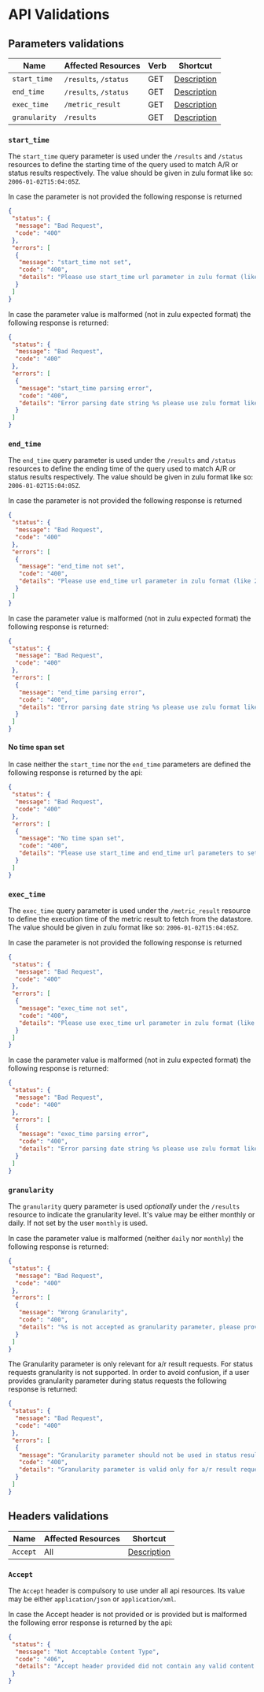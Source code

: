 

# API Validations

## Parameters validations

Name          | Affected Resources      | Verb   | Shortcut         
------------- | ----------------------- | ------ | -----------------
`start_time`  | `/results`, `/status`   | GET    | [Description](#1)
`end_time`    | `/results`, `/status`   | GET    | [Description](#2)
`exec_time`   | `/metric_result`        | GET    | [Description](#3)
`granularity` | `/results`              | GET    | [Description](#4)


<a id='1'></a>

### `start_time`

The `start_time` query parameter is used under the `/results` and `/status` resources to define the starting time of the query used to match A/R or status results respectively. The value should be given in zulu format like so: `2006-01-02T15:04:05Z`.

In case the parameter is not provided the following response is returned

```json
{
 "status": {
  "message": "Bad Request",
  "code": "400"
 },
 "errors": [
  {
   "message": "start_time not set",
   "code": "400",
   "details": "Please use start_time url parameter in zulu format (like 2006-01-02T15:04:05Z) to indicate the query start time"
  }
 ]
}
```

In case the parameter value is malformed (not in zulu expected format) the following response is returned:

```json
{
 "status": {
  "message": "Bad Request",
  "code": "400"
 },
 "errors": [
  {
   "message": "start_time parsing error",
   "code": "400",
   "details": "Error parsing date string %s please use zulu format like 2006-01-02T15:04:05Z"
  }
 ]
}
```

<a id='2'></a>

### `end_time`

The `end_time` query parameter is used under the `/results` and `/status` resources to define the ending time of the query used to match A/R or status results respectively. The value should be given in zulu format like so: `2006-01-02T15:04:05Z`.

In case the parameter is not provided the following response is returned

```json
{
 "status": {
  "message": "Bad Request",
  "code": "400"
 },
 "errors": [
  {
   "message": "end_time not set",
   "code": "400",
   "details": "Please use end_time url parameter in zulu format (like 2006-01-02T15:04:05Z) to indicate the query end time"
  }
 ]
}
```

In case the parameter value is malformed (not in zulu expected format) the following response is returned:

```json
{
 "status": {
  "message": "Bad Request",
  "code": "400"
 },
 "errors": [
  {
   "message": "end_time parsing error",
   "code": "400",
   "details": "Error parsing date string %s please use zulu format like 2006-01-02T15:04:05Z"
  }
 ]
}
```

#### No time span set

In case neither the `start_time` nor the `end_time` parameters are defined the following response is returned by the api:

```json
{
 "status": {
  "message": "Bad Request",
  "code": "400"
 },
 "errors": [
  {
   "message": "No time span set",
   "code": "400",
   "details": "Please use start_time and end_time url parameters to set the prefered time span"
  }
 ]
}
```

<a id='3'></a>

### `exec_time`

The `exec_time` query parameter is used under the `/metric_result` resource to define the execution time of the metric result to fetch from the datastore. The value should be given in zulu format like so: `2006-01-02T15:04:05Z`.

In case the parameter is not provided the following response is returned

```json
{
 "status": {
  "message": "Bad Request",
  "code": "400"
 },
 "errors": [
  {
   "message": "exec_time not set",
   "code": "400",
   "details": "Please use exec_time url parameter in zulu format (like 2006-01-02T15:04:05Z) to indicate the exact probe execution time"
  }
 ]
}
```

In case the parameter value is malformed (not in zulu expected format) the following response is returned:

```json
{
 "status": {
  "message": "Bad Request",
  "code": "400"
 },
 "errors": [
  {
   "message": "exec_time parsing error",
   "code": "400",
   "details": "Error parsing date string %s please use zulu format like 2006-01-02T15:04:05Z"
  }
 ]
}
```

<a id='4'></a>


### `granularity`

The `granularity` query parameter is used *optionally* under the `/results` resource to indicate the granularity level. It's value may be either monthly or daily. If not set by the user `monthly` is used.

In case the parameter value is malformed (neither `daily` nor `monthly`) the following response is returned:

```json
{
 "status": {
  "message": "Bad Request",
  "code": "400"
 },
 "errors": [
  {
   "message": "Wrong Granularity",
   "code": "400",
   "details": "%s is not accepted as granularity parameter, please provide either daily or monthly"
  }
 ]
}
```

The Granularity parameter is only relevant for a/r result requests. For status requests granularity is not supported. In order to avoid confusion, if a user provides granularity parameter during status requests the following response is returned:
```json
{
 "status": {
  "message": "Bad Request",
  "code": "400"
 },
 "errors": [
  {
   "message": "Granularity parameter should not be used in status results",
   "code": "400",
   "details": "Granularity parameter is valid only for a/r result requests, not for status results"
  }
 ]
}
```

## Headers validations

Name          | Affected Resources      | Shortcut         
------------- | ----------------------- | -----------------
`Accept`      | All                     | [Description](#5)

<a id='5'></a>

### `Accept`

The `Accept` header is compulsory to use under all api resources. Its value may be either `application/json` or `application/xml`.

In case the Accept header is not provided or is provided but is malformed the following error response is returned by the api:

```json
{
 "status": {
  "message": "Not Acceptable Content Type",
  "code": "406",
  "details": "Accept header provided did not contain any valid content types. Acceptable content types are 'application/xml' and 'application/json'"
 }
}
```
